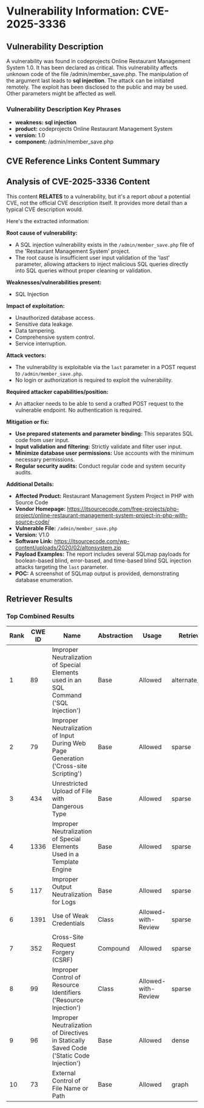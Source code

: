 # Vulnerability Information: CVE-2025-3336

## Vulnerability Description
A vulnerability was found in codeprojects Online Restaurant Management System 1.0. It has been declared as critical. This vulnerability affects unknown code of the file /admin/member_save.php. The manipulation of the argument last leads to **sql injection**. The attack can be initiated remotely. The exploit has been disclosed to the public and may be used. Other parameters might be affected as well.

### Vulnerability Description Key Phrases
- **weakness:** **sql injection**
- **product:** codeprojects Online Restaurant Management System
- **version:** 1.0
- **component:** /admin/member_save.php

## CVE Reference Links Content Summary
## Analysis of CVE-2025-3336 Content

This content **RELATES** to a vulnerability, but it's a report *about* a potential CVE, not the official CVE description itself. It provides more detail than a typical CVE description would.

Here's the extracted information:

**Root cause of vulnerability:**

*   A SQL injection vulnerability exists in the `/admin/member_save.php` file of the 'Restaurant Management System' project.
*   The root cause is insufficient user input validation of the 'last' parameter, allowing attackers to inject malicious SQL queries directly into SQL queries without proper cleaning or validation.

**Weaknesses/vulnerabilities present:**

*   SQL Injection

**Impact of exploitation:**

*   Unauthorized database access.
*   Sensitive data leakage.
*   Data tampering.
*   Comprehensive system control.
*   Service interruption.

**Attack vectors:**

*   The vulnerability is exploitable via the `last` parameter in a POST request to `/admin/member_save.php`.
*   No login or authorization is required to exploit the vulnerability.

**Required attacker capabilities/position:**

*   An attacker needs to be able to send a crafted POST request to the vulnerable endpoint. No authentication is required.

**Mitigation or fix:**

*   **Use prepared statements and parameter binding:** This separates SQL code from user input.
*   **Input validation and filtering:**  Strictly validate and filter user input.
*   **Minimize database user permissions:** Use accounts with the minimum necessary permissions.
*   **Regular security audits:** Conduct regular code and system security audits.

**Additional Details:**

*   **Affected Product:** Restaurant Management System Project in PHP with Source Code
*   **Vendor Homepage:** <https://itsourcecode.com/free-projects/php-project/online-restaurant-management-system-project-in-php-with-source-code/>
*   **Vulnerable File:** `/admin/member_save.php`
*   **Version:** V1.0
*   **Software Link:** <https://itsourcecode.com/wp-content/uploads/2020/02/altonsystem.zip>
*   **Payload Examples:** The report includes several SQLmap payloads for boolean-based blind, error-based, and time-based blind SQL injection attacks targeting the `last` parameter.
*   **POC:** A screenshot of SQLmap output is provided, demonstrating database enumeration.

## Retriever Results

### Top Combined Results

| Rank | CWE ID | Name | Abstraction | Usage  | Retrievers | Individual Scores |
|------|--------|------|-------------|-------|------------|-------------------|
| 1 | 89 | Improper Neutralization of Special Elements used in an SQL Command ('SQL Injection') | Base | Allowed | alternate_terms | 1.000 |
| 2 | 79 | Improper Neutralization of Input During Web Page Generation ('Cross-site Scripting') | Base | Allowed | sparse | 0.433 |
| 3 | 434 | Unrestricted Upload of File with Dangerous Type | Base | Allowed | sparse | 0.366 |
| 4 | 1336 | Improper Neutralization of Special Elements Used in a Template Engine | Base | Allowed | sparse | 0.351 |
| 5 | 117 | Improper Output Neutralization for Logs | Base | Allowed | sparse | 0.344 |
| 6 | 1391 | Use of Weak Credentials | Class | Allowed-with-Review | sparse | 0.340 |
| 7 | 352 | Cross-Site Request Forgery (CSRF) | Compound | Allowed | sparse | 0.338 |
| 8 | 99 | Improper Control of Resource Identifiers ('Resource Injection') | Class | Allowed-with-Review | sparse | 0.338 |
| 9 | 96 | Improper Neutralization of Directives in Statically Saved Code ('Static Code Injection') | Base | Allowed | dense | 0.595 |
| 10 | 73 | External Control of File Name or Path | Base | Allowed | graph | 0.002 |

